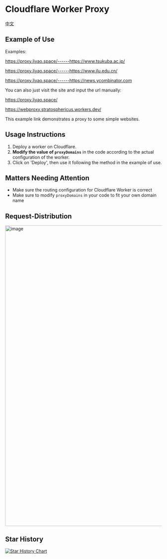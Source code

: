# Cloudflare Worker Proxy

[中文](README_CN.md)


## Example of Use

Examples:

https://proxy.liyao.space/------https://www.tsukuba.ac.jp/

https://proxy.liyao.space/------https://www.jlu.edu.cn/

https://proxy.liyao.space/------https://news.ycombinator.com

You can also just visit the site and input the url manually:

https://proxy.liyao.space/

https://webproxy.stratosphericus.workers.dev/

This example link demonstrates a proxy to some simple websites.

## Usage Instructions

1. Deploy a worker on Cloudflare.
2. **Modify the value of `proxyDomains`** in the code according to the actual configuration of the worker. 
3. Click on 'Deploy', then use it following the method in the example of use.

## Matters Needing Attention

- Make sure the routing configuration for Cloudflare Worker is correct
- Make sure to modify  `proxyDomains`  in your code to fit your own domain name


## Request-Distribution
<img width="967" alt="image" src="https://github.com/user-attachments/assets/6d0c94af-5012-4f33-a7b5-2a5ca1218bc9" />


## Star History


[![Star History Chart](https://api.star-history.com/svg?repos=BH3GEI/CloudflareWorkerProxy&type=Date)](https://www.star-history.com/#BH3GEI/CloudflareWorkerProxy&Date)
